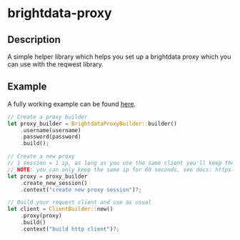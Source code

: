 # brightdata-proxy
## Description
A simple helper library which helps you set up a brightdata proxy which you can use with the reqwest library.

## Example
A fully working example can be found [here](https://github.com/jeroenvervaeke/brightdata-proxy/blob/master/examples/simple/src/main.rs).

```rust
// Create a proxy builder
let proxy_builder = BrightdataProxyBuilder::builder()
    .username(username)
    .password(password)
    .build();

// Create a new proxy
// 1 session = 1 ip, as long as you use the same client you'll keep the same IP
// NOTE: you can only keep the same ip for 60 seconds, see docs: https://docs.brightdata.com/api-reference/proxy/rotate_ips
let proxy = proxy_builder
    .create_new_session()
    .context("create new proxy session")?;

// Build your request client and use as usual
let client = ClientBuilder::new()
    .proxy(proxy)
    .build()
    .context("build http client")?;
```
